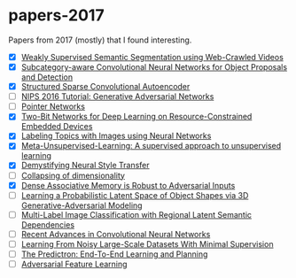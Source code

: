 # papers-2017
Papers from 2017 (mostly) that I found interesting.

- [x] [Weakly Supervised Semantic Segmentation using Web-Crawled Videos](https://arxiv.org/abs/1701.00352)
- [x] [Subcategory-aware Convolutional Neural Networks for Object Proposals and Detection](https://arxiv.org/abs/1604.04693)
- [x] [Structured Sparse Convolutional Autoencoder](https://arxiv.org/abs/1604.04812)
- [ ] [NIPS 2016 Tutorial: Generative Adversarial Networks](https://arxiv.org/abs/1701.00160)
- [ ] [Pointer Networks](https://arxiv.org/abs/1506.03134)
- [x] [Two-Bit Networks for Deep Learning on Resource-Constrained Embedded Devices](https://arxiv.org/abs/1701.00485)
- [x] [Labeling Topics with Images using Neural Networks](https://arxiv.org/abs/1608.00470)
- [x] [Meta-Unsupervised-Learning: A supervised approach to unsupervised learning](https://arxiv.org/abs/1612.09030)
- [x] [Demystifying Neural Style Transfer](https://arxiv.org/abs/1701.01036)
- [ ] [Collapsing of dimensionality](https://arxiv.org/abs/1701.00831)
- [x] [Dense Associative Memory is Robust to Adversarial Inputs](https://arxiv.org/abs/1701.00939)
- [ ] [Learning a Probabilistic Latent Space of Object Shapes via 3D Generative-Adversarial Modeling](https://arxiv.org/abs/1610.07584)
- [ ] [Multi-Label Image Classification with Regional Latent Semantic Dependencies](https://arxiv.org/abs/1612.01082)
- [ ] [Recent Advances in Convolutional Neural Networks](https://arxiv.org/abs/1512.07108)
- [ ] [Learning From Noisy Large-Scale Datasets With Minimal Supervision](https://arxiv.org/abs/1701.01619)
- [ ] [The Predictron: End-To-End Learning and Planning](https://arxiv.org/abs/1612.08810)
- [ ] [Adversarial Feature Learning](https://arxiv.org/abs/1605.09782)
